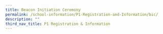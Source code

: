 ```yaml
---
title: Beacon Initiation Ceremony
permalink: /school-information/P1-Registration-and-Information/bic/
description: ""
third_nav_title: P1 Registration & Information
---
```

